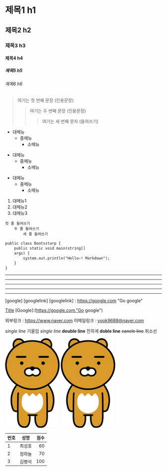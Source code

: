# 제목1  h1
## 제목2 h2
### 제목3 h3
#### 제목4 h4
##### 제목5 h5
###### 제목6 h6

> 여기는 첫 번째 문장 (인용문장)
>> 여기는 두 번째 문장 (인용문장)
>>> 여기는 세 번째 문자 (들여쓰기)

* 대메뉴
    * 중메뉴
        * 소메뉴

+ 대메뉴
    + 중메뉴
        + 소메뉴

- 대메뉴
    - 중메뉴
        - 소메뉴

1. 대메뉴1
2. 대메뉴2
3. 대메뉴3

>
    첫 줄 들여쓰기
        두 줄 들여쓰기
            세 줄 들여쓰기
>
```
public class Bootsstarp {
    public static void main(string[]
    args) {
        system.out.println("Hello~! Markdown");
    }
}
```

* * *
***
****
- - -
-----

[google] [googlelink]
[googlelink] : https://google.com "Go google"

[Title](link)
[Google]:(https://google.com,"Go google")

외부링크 : <https://www.naver.com>
이메일링크 : <yook9688@naver.com>

*single line* 기울임
_single line_
**double line** 진하게
__doble line__
~~cancle line~~ 취소선

![대체문자](rion.jpg)
![대체문자](rion.jpg "라이언")

번호 | 성명 | 점수 |
|:----|:-------:|----:|
| 1 | 최성호 | 60 |
| 2 | 정하늘 | 70 |
| 3 | 김병석 | 100 |
